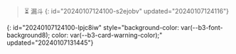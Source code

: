 > ⏳ 漏斗
> {: id="20240107124100-s2ejobv" updated="20240107124116"}
>
{: id="20240107124100-lpjc8iw" style="background-color: var(--b3-font-background8); color: var(--b3-card-warning-color);" updated="20240107131445"}